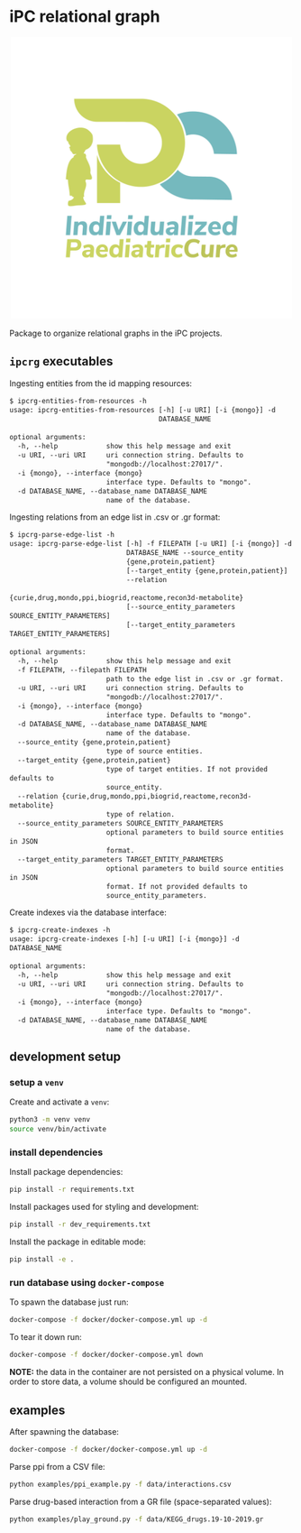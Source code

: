 # iPC relational graph

<p align="center">
  <img src="./docs/_static/logo.png" alt="ipc-logo" width=500>
</p>

Package to organize relational graphs in the iPC projects.

## `ipcrg` executables

Ingesting entities from the id mapping resources:

```console
$ ipcrg-entities-from-resources -h
usage: ipcrg-entities-from-resources [-h] [-u URI] [-i {mongo}] -d
                                     DATABASE_NAME

optional arguments:
  -h, --help            show this help message and exit
  -u URI, --uri URI     uri connection string. Defaults to
                        "mongodb://localhost:27017/".
  -i {mongo}, --interface {mongo}
                        interface type. Defaults to "mongo".
  -d DATABASE_NAME, --database_name DATABASE_NAME
                        name of the database.
```

Ingesting relations from an edge list in .csv or .gr format:

```console
$ ipcrg-parse-edge-list -h
usage: ipcrg-parse-edge-list [-h] -f FILEPATH [-u URI] [-i {mongo}] -d
                             DATABASE_NAME --source_entity
                             {gene,protein,patient}
                             [--target_entity {gene,protein,patient}]
                             --relation
                             {curie,drug,mondo,ppi,biogrid,reactome,recon3d-metabolite}
                             [--source_entity_parameters SOURCE_ENTITY_PARAMETERS]
                             [--target_entity_parameters TARGET_ENTITY_PARAMETERS]

optional arguments:
  -h, --help            show this help message and exit
  -f FILEPATH, --filepath FILEPATH
                        path to the edge list in .csv or .gr format.
  -u URI, --uri URI     uri connection string. Defaults to
                        "mongodb://localhost:27017/".
  -i {mongo}, --interface {mongo}
                        interface type. Defaults to "mongo".
  -d DATABASE_NAME, --database_name DATABASE_NAME
                        name of the database.
  --source_entity {gene,protein,patient}
                        type of source entities.
  --target_entity {gene,protein,patient}
                        type of target entities. If not provided defaults to
                        source_entity.
  --relation {curie,drug,mondo,ppi,biogrid,reactome,recon3d-metabolite}
                        type of relation.
  --source_entity_parameters SOURCE_ENTITY_PARAMETERS
                        optional parameters to build source entities in JSON
                        format.
  --target_entity_parameters TARGET_ENTITY_PARAMETERS
                        optional parameters to build source entities in JSON
                        format. If not provided defaults to
                        source_entity_parameters.
```

Create indexes via the database interface:

```console
$ ipcrg-create-indexes -h
usage: ipcrg-create-indexes [-h] [-u URI] [-i {mongo}] -d DATABASE_NAME

optional arguments:
  -h, --help            show this help message and exit
  -u URI, --uri URI     uri connection string. Defaults to
                        "mongodb://localhost:27017/".
  -i {mongo}, --interface {mongo}
                        interface type. Defaults to "mongo".
  -d DATABASE_NAME, --database_name DATABASE_NAME
                        name of the database.
```

## development setup

### setup a `venv`

Create and activate a `venv`:

```sh
python3 -m venv venv
source venv/bin/activate
```

### install dependencies

Install package dependencies:

```sh
pip install -r requirements.txt
```

Install packages used for styling and development:

```sh
pip install -r dev_requirements.txt
```

Install the package in editable mode:

```sh
pip install -e .
```

### run database using `docker-compose`

To spawn the database just run:

```sh
docker-compose -f docker/docker-compose.yml up -d
```

To tear it down run:

```sh
docker-compose -f docker/docker-compose.yml down
```

**NOTE:** the data in the container are not persisted on a physical volume. In order to store data, a volume should be configured an mounted.

## examples

After spawning the database:

```sh
docker-compose -f docker/docker-compose.yml up -d
```

Parse ppi from a CSV file:

```sh
python examples/ppi_example.py -f data/interactions.csv
```

Parse drug-based interaction from a GR file (space-separated values):

```sh
python examples/play_ground.py -f data/KEGG_drugs.19-10-2019.gr
```
